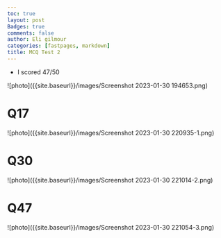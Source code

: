 ```yaml
---
toc: true
layout: post
Badges: true
comments: false
author: Eli gilmour
categories: [fastpages, markdown]
title: MCQ Test 2
---
```


- I scored 47/50

![photo]({{site.baseurl}}/images/Screenshot 2023-01-30 194653.png)

# Q17
![photo]({{site.baseurl}}/images/Screenshot 2023-01-30 220935-1.png)

# Q30
![photo]({{site.baseurl}}/images/Screenshot 2023-01-30 221014-2.png)

# Q47
![photo]({{site.baseurl}}/images/Screenshot 2023-01-30 221054-3.png)